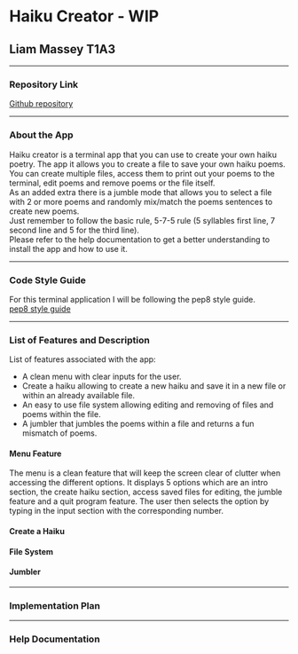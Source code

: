 # Haiku Creator - WIP

## Liam Massey T1A3

***

### Repository Link

[Github repository](https://github.com/Liam-M-Dev/T1A3-terminal-app)  
***

### About the App

Haiku creator is a terminal app that you can use to create your own haiku poetry. The app it allows you to create a file to save your own haiku poems. You can create multiple files, access them to print out your poems to the terminal, edit poems and remove poems or the file itself.  
As an added extra there is a jumble mode that allows you to select a file with 2 or more poems and randomly mix/match the poems sentences to create new poems.  
Just remember to follow the basic rule, 5-7-5 rule (5 syllables first line, 7 second line and 5 for the third line).  
Please refer to the help documentation to get a better understanding to install the app and how to use it.  
***

### Code Style Guide

For this terminal application I will be following the pep8 style guide.  
[pep8 style guide](https://peps.python.org/pep-0008/#copyright)  
***

### List of Features and Description  

List of features associated with the app:

- A clean menu with clear inputs for the user.
- Create a haiku allowing to create a new haiku and save it in a new file or within an already available file.
- An easy to use file system allowing editing and removing of files and poems within the file.
- A jumbler that jumbles the poems within a file and returns a fun mismatch of poems.

#### **Menu Feature**

The menu is a clean feature that will keep the screen clear of clutter when accessing the different options. It displays 5 options which are an intro section, the create haiku section, access saved files for editing, the jumble feature and a quit program feature. The user then selects the option by typing in the input section with the corresponding number.  

#### **Create a Haiku**

#### **File System**

#### **Jumbler**

***

### Implementation Plan

***

### Help Documentation  
